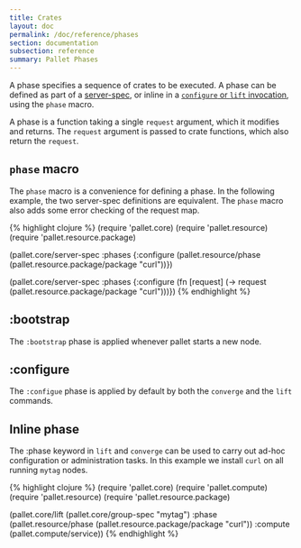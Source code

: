 ```yaml
---
title: Crates
layout: doc
permalink: /doc/reference/phases
section: documentation
subsection: reference
summary: Pallet Phases
---
```


A phase specifies a sequence of crates to be executed.  A phase can be defined
as part of a [server-spec](/doc/reference/node-types), or inline in a 
[`configure` or `lift` invocation](/doc/reference/operations), using
the `phase` macro.

A phase is a function taking a single `request` argument, which it modifies and
returns.  The `request` argument is passed to crate functions, which also
return the `request`.

## `phase` macro

The `phase` macro is a convenience for defining a phase.  In the following
example, the two server-spec definitions are equivalent. The `phase`
macro also adds some error checking of the request map.

{% highlight clojure %}
  (require 'pallet.core)
  (require 'pallet.resource)
  (require 'pallet.resource.package)

  (pallet.core/server-spec
    :phases
      {:configure
         (pallet.resource/phase
           (pallet.resource.package/package "curl"))})

  (pallet.core/server-spec
    :phases
      {:configure
         (fn [request]
           (->
             request
             (pallet.resource.package/package "curl")))})
{% endhighlight %}

## :bootstrap

The `:bootstrap` phase is applied whenever pallet starts a new node.

## :configure

The `:configue` phase is applied by default by both the `converge` and the
`lift` commands.

## Inline phase

The :phase keyword in `lift` and `converge` can be used to carry out ad-hoc
configuration or administration tasks. In this example we install `curl` on all
running `mytag` nodes.

{% highlight clojure %}
  (require 'pallet.core)
  (require 'pallet.compute)
  (require 'pallet.resource)
  (require 'pallet.resource.package)

  (pallet.core/lift
    (pallet.core/group-spec "mytag")
    :phase (pallet.resource/phase (pallet.resource.package/package "curl"))
    :compute (pallet.compute/service))
{% endhighlight %}
